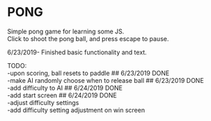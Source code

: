 # PONG
Simple pong game for learning some JS.  
Click to shoot the pong ball, and press escape to pause.

6/23/2019- Finished basic functionality and text.

TODO:  
-upon scoring, ball resets to paddle ## 6/23/2019 DONE  
-make AI randomly choose when to release ball ## 6/23/2019 DONE  
-add difficulty to AI ## 6/24/2019 DONE  
-add start screen ## 6/24/2019 DONE  
-adjust difficulty settings  
-add difficulty setting adjustment on win screen  